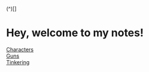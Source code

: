 (^)[]
# Hey, welcome to my notes! 
[Characters](?c=game/Characters.md)  
[Guns](?c=game/Guns.md)  
[Tinkering](?c=game/Tinkering.md)